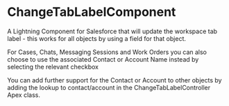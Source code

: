 # ChangeTabLabelComponent
A Lightning Component for Salesforce that will update the workspace tab label - this works for all objects by using a field for that object. 

For Cases, Chats, Messaging Sessions and Work Orders you can also choose to use the associated Contact or Account Name instead by selecting the relevant checkbox

You can add further support for the Contact or Account to other objects by adding the lookup to contact/account in the ChangeTabLabelController Apex class.
